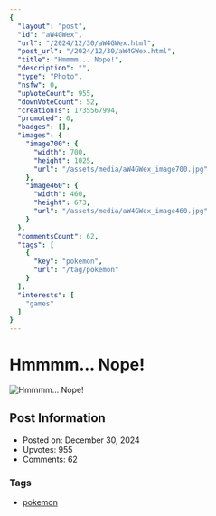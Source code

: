 ```yaml
---
{
  "layout": "post",
  "id": "aW4GWex",
  "url": "/2024/12/30/aW4GWex.html",
  "post_url": "/2024/12/30/aW4GWex.html",
  "title": "Hmmmm... Nope!",
  "description": "",
  "type": "Photo",
  "nsfw": 0,
  "upVoteCount": 955,
  "downVoteCount": 52,
  "creationTs": 1735567994,
  "promoted": 0,
  "badges": [],
  "images": {
    "image700": {
      "width": 700,
      "height": 1025,
      "url": "/assets/media/aW4GWex_image700.jpg"
    },
    "image460": {
      "width": 460,
      "height": 673,
      "url": "/assets/media/aW4GWex_image460.jpg"
    }
  },
  "commentsCount": 62,
  "tags": [
    {
      "key": "pokemon",
      "url": "/tag/pokemon"
    }
  ],
  "interests": [
    "games"
  ]
}
---
```


# Hmmmm... Nope!

![Hmmmm... Nope!](/assets/media/aW4GWex_image700.jpg)

## Post Information

- Posted on: December 30, 2024
- Upvotes: 955
- Comments: 62

### Tags

- [pokemon](/tag/pokemon)
